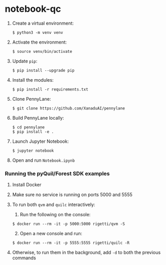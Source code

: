 # notebook-qc

1. Create a virtual environment: 

	`$ python3 -m venv venv`

2. Activate the environment:

	`$ source venv/bin/activate`

3. Update `pip`:

	`$ pip install --upgrade pip`

4. Install the modules:

	`$ pip install -r requirements.txt`

5. Clone PennyLane:

	`$ git clone https://github.com/XanaduAI/pennylane`

6. Build PennyLane locally:

	```
	$ cd pennylane
	$ pip install -e .
	```

7. Launch Jupyter Notebook:

	`$ jupyter notebook`

8. Open and run `Notebook.ipynb`

### Running the pyQuil/Forest SDK examples

1. Install Docker
2. Make sure no service is running on ports 5000 and 5555
3. To run both `qvm` and `quilc` interactively:
	1. Run the following on the console:

	`$ docker run --rm -it -p 5000:5000 rigetti/qvm -S`

	2. Open a new console and run:

	`$ docker run --rm -it -p 5555:5555 rigetti/quilc -R`
4. Otherwise, to run them in the background, add `-d` to both the previous commands

